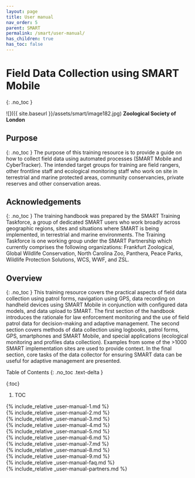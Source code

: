 ```yaml
---
layout: page
title: User manual
nav_order: 5
parent: SMART
permalink: /smart/user-manual/
has_children: true
has_toc: false
---
```

Field Data Collection using SMART Mobile
========================================
{: .no_toc }

![]({{ site.baseurl }}/assets/smart/image182.jpg)
**Zoological Society of London**

Purpose
-------
{: .no_toc }
The purpose of this training resource is to provide a guide on how to collect field data using automated processes (SMART Mobile and CyberTracker). The intended target groups for training are field rangers, other frontline staff and ecological monitoring staff who work on site in terrestrial and marine protected areas, community conservancies, private reserves and other conservation areas.

Acknowledgements
----------------
{: .no_toc }
The training handbook was prepared by the SMART Training Taskforce, a group of dedicated SMART users who work broadly across geographic regions, sites and situations where SMART is being implemented, in terrestrial and marine environments. The Training Taskforce is one working group under the SMART Partnership which currently comprises the following organizations: Frankfurt Zoological, Global Wildlife Conservation, North Carolina Zoo, Panthera, Peace Parks, Wildlife Protection Solutions, WCS, WWF, and ZSL.

Overview
--------
{: .no_toc }
This training resource covers the practical aspects of field data collection using patrol forms, navigation using GPS, data recording on handheld devices using SMART Mobile in conjunction with configured data models, and data upload to SMART. The first section of the handbook introduces the rationale for law enforcement monitoring and the use of field patrol data for decision-making and adaptive management. The second section covers methods of data collection using logbooks, patrol forms, GPS, smartphones and SMART Mobile, and special applications (ecological monitoring and profiles data collection). Examples from some of the >1000 SMART implementation sites are used to provide context. In the final section, core tasks of the data collector for ensuring SMART data can be useful for adaptive management are presented.

<div style="page-break-after: always;"></div>

Table of Contents
{: .no_toc .text-delta }

{:toc}
1. TOC

<div style="page-break-after: always;"></div>
{% include_relative _user-manual-1.md %}

<div style="page-break-after: always;"></div>
{% include_relative _user-manual-2.md %}

<div style="page-break-after: always;"></div>
{% include_relative _user-manual-3.md %}

<div style="page-break-after: always;"></div>
{% include_relative _user-manual-4.md %}

<div style="page-break-after: always;"></div>
{% include_relative _user-manual-5.md %} 

<div style="page-break-after: always;"></div>
{% include_relative _user-manual-6.md %} 

<div style="page-break-after: always;"></div>
{% include_relative _user-manual-7.md %}

<div style="page-break-after: always;"></div>
{% include_relative _user-manual-8.md %}

<div style="page-break-after: always;"></div>
{% include_relative _user-manual-9.md %}

<div style="page-break-after: always;"></div>
{% include_relative _user-manual-faq.md %}

<div style="page-break-after: always;"></div>
{% include_relative _user-manual-partners.md %}
